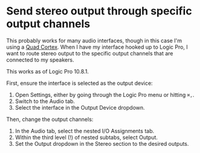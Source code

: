 # Send stereo output through specific output channels

This probably works for many audio interfaces, though in this case I'm using a [Quad Cortex](https://neuraldsp.com/quad-cortex). When I have my interface hooked up to Logic Pro, I want to route stereo output to the specific output channels that are connected to my speakers.

This works as of Logic Pro 10.8.1.

First, ensure the interface is selected as the output device:

1. Open Settings, either by going through the Logic Pro menu or hitting `⌘,`.
2. Switch to the Audio tab.
3. Select the interface in the Output Device dropdown.

Then, change the output channels:

1. In the Audio tab, select the nested I/O Assignments tab.
2. Within the third level (!) of nested subtabs, select Output.
3. Set the Output dropdown in the Stereo section to the desired outputs.
